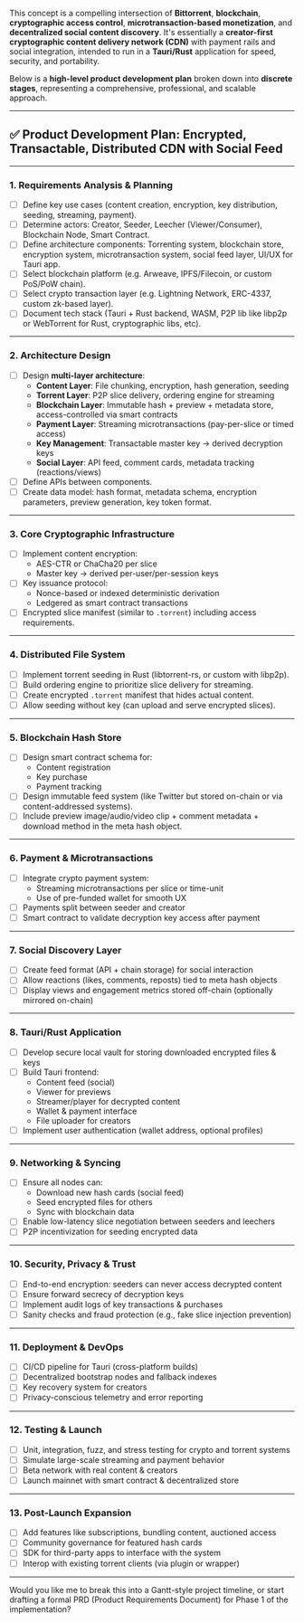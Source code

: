 This concept is a compelling intersection of **Bittorrent**, **blockchain**, **cryptographic access control**, **microtransaction-based monetization**, and **decentralized social content discovery**. It's essentially a **creator-first cryptographic content delivery network (CDN)** with payment rails and social integration, intended to run in a **Tauri/Rust** application for speed, security, and portability.

Below is a **high-level product development plan** broken down into **discrete stages**, representing a comprehensive, professional, and scalable approach.

---

## ✅ Product Development Plan: Encrypted, Transactable, Distributed CDN with Social Feed

---

### 1. **Requirements Analysis & Planning**
- [ ] Define key use cases (content creation, encryption, key distribution, seeding, streaming, payment).
- [ ] Determine actors: Creator, Seeder, Leecher (Viewer/Consumer), Blockchain Node, Smart Contract.
- [ ] Define architecture components: Torrenting system, blockchain store, encryption system, microtransaction system, social feed layer, UI/UX for Tauri app.
- [ ] Select blockchain platform (e.g. Arweave, IPFS/Filecoin, or custom PoS/PoW chain).
- [ ] Select crypto transaction layer (e.g. Lightning Network, ERC-4337, custom zk-based layer).
- [ ] Document tech stack (Tauri + Rust backend, WASM, P2P lib like libp2p or WebTorrent for Rust, cryptographic libs, etc).

---

### 2. **Architecture Design**
- [ ] Design **multi-layer architecture**:
  - **Content Layer**: File chunking, encryption, hash generation, seeding
  - **Torrent Layer**: P2P slice delivery, ordering engine for streaming
  - **Blockchain Layer**: Immutable hash + preview + metadata store, access-controlled via smart contracts
  - **Payment Layer**: Streaming microtransactions (pay-per-slice or timed access)
  - **Key Management**: Transactable master key → derived decryption keys
  - **Social Layer**: API feed, comment cards, metadata tracking (reactions/views)
- [ ] Define APIs between components.
- [ ] Create data model: hash format, metadata schema, encryption parameters, preview generation, key token format.

---

### 3. **Core Cryptographic Infrastructure**
- [ ] Implement content encryption:
  - AES-CTR or ChaCha20 per slice
  - Master key → derived per-user/per-session keys
- [ ] Key issuance protocol:
  - Nonce-based or indexed deterministic derivation
  - Ledgered as smart contract transactions
- [ ] Encrypted slice manifest (similar to `.torrent`) including access requirements.

---

### 4. **Distributed File System**
- [ ] Implement torrent seeding in Rust (libtorrent-rs, or custom with libp2p).
- [ ] Build ordering engine to prioritize slice delivery for streaming.
- [ ] Create encrypted `.torrent` manifest that hides actual content.
- [ ] Allow seeding without key (can upload and serve encrypted slices).

---

### 5. **Blockchain Hash Store**
- [ ] Design smart contract schema for:
  - Content registration
  - Key purchase
  - Payment tracking
- [ ] Design immutable feed system (like Twitter but stored on-chain or via content-addressed systems).
- [ ] Include preview image/audio/video clip + comment metadata + download method in the meta hash object.

---

### 6. **Payment & Microtransactions**
- [ ] Integrate crypto payment system:
  - Streaming microtransactions per slice or time-unit
  - Use of pre-funded wallet for smooth UX
- [ ] Payments split between seeder and creator
- [ ] Smart contract to validate decryption key access after payment

---

### 7. **Social Discovery Layer**
- [ ] Create feed format (API + chain storage) for social interaction
- [ ] Allow reactions (likes, comments, reposts) tied to meta hash objects
- [ ] Display views and engagement metrics stored off-chain (optionally mirrored on-chain)

---

### 8. **Tauri/Rust Application**
- [ ] Develop secure local vault for storing downloaded encrypted files & keys
- [ ] Build Tauri frontend:
  - Content feed (social)
  - Viewer for previews
  - Streamer/player for decrypted content
  - Wallet & payment interface
  - File uploader for creators
- [ ] Implement user authentication (wallet address, optional profiles)

---

### 9. **Networking & Syncing**
- [ ] Ensure all nodes can:
  - Download new hash cards (social feed)
  - Seed encrypted files for others
  - Sync with blockchain data
- [ ] Enable low-latency slice negotiation between seeders and leechers
- [ ] P2P incentivization for seeding encrypted data

---

### 10. **Security, Privacy & Trust**
- [ ] End-to-end encryption: seeders can never access decrypted content
- [ ] Ensure forward secrecy of decryption keys
- [ ] Implement audit logs of key transactions & purchases
- [ ] Sanity checks and fraud protection (e.g., fake slice injection prevention)

---

### 11. **Deployment & DevOps**
- [ ] CI/CD pipeline for Tauri (cross-platform builds)
- [ ] Decentralized bootstrap nodes and fallback indexes
- [ ] Key recovery system for creators
- [ ] Privacy-conscious telemetry and error reporting

---

### 12. **Testing & Launch**
- [ ] Unit, integration, fuzz, and stress testing for crypto and torrent systems
- [ ] Simulate large-scale streaming and payment behavior
- [ ] Beta network with real content & creators
- [ ] Launch mainnet with smart contract & decentralized store

---

### 13. **Post-Launch Expansion**
- [ ] Add features like subscriptions, bundling content, auctioned access
- [ ] Community governance for featured hash cards
- [ ] SDK for third-party apps to interface with the system
- [ ] Interop with existing torrent clients (via plugin or wrapper)

---

Would you like me to break this into a Gantt-style project timeline, or start drafting a formal PRD (Product Requirements Document) for Phase 1 of the implementation?